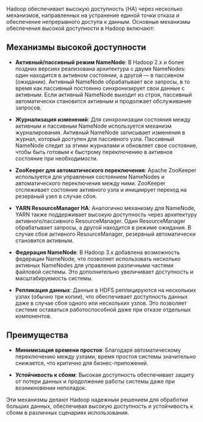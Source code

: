 Hadoop обеспечивает высокую доступность (HA) через несколько механизмов, направленных на устранение единой точки отказа и обеспечение непрерывного доступа к данным. Основные механизмы обеспечения высокой доступности в Hadoop включают:

## Механизмы высокой доступности

- **Активный/пассивный режим NameNode**: В Hadoop 2.x и более поздних версиях реализована архитектура с двумя NameNodes: один находится в активном состоянии, а другой — в пассивном (ожидании). Активный NameNode обрабатывает все запросы, в то время как пассивный постоянно синхронизирует свои данные с активным. Если активный NameNode выходит из строя, пассивный автоматически становится активным и продолжает обслуживание запросов.

- **Журнализация изменений**: Для синхронизации состояния между активным и пассивным NameNode используется механизм журналирования. Активный NameNode записывает изменения в журнал, который доступен для пассивного узла. Пассивный NameNode следит за этими журналами и обновляет свое состояние, чтобы быть готовым к быстрому переключению в активное состояние при необходимости.

- **ZooKeeper для автоматического переключения**: Apache ZooKeeper используется для управления состоянием NameNodes и автоматического переключения между ними. ZooKeeper отслеживает состояние активного узла и инициирует переход на резервный узел в случае сбоя.

- **YARN ResourceManager HA**: Аналогично механизму для NameNode, YARN также поддерживает высокую доступность через архитектуру активного/пассивного ResourceManager. Один ResourceManager обрабатывает запросы, а другой находится в режиме ожидания. В случае сбоя активного ResourceManager, резервный автоматически становится активным.

- **Федерация NameNode**: В Hadoop 3.x добавлена возможность федерации NameNode, что позволяет использовать несколько активных NameNodes для управления различными частями файловой системы. Это дополнительно увеличивает доступность и масштабируемость системы.

- **Репликация данных**: Данные в HDFS реплицируются на нескольких узлах (обычно три копии), что обеспечивает доступность данных даже в случае сбоя одного или нескольких узлов. Это позволяет системе оставаться работоспособной даже при отказе отдельных компонентов.

## Преимущества

- **Минимизация времени простоя**: Благодаря автоматическому переключению между узлами, время простоя системы значительно снижается, что критично для бизнес-приложений.

- **Устойчивость к сбоям**: Высокая доступность обеспечивает защиту от потери данных и продолжение работы системы даже при возникновении неполадок.

Эти механизмы делают Hadoop надежным решением для обработки больших данных, обеспечивая высокую доступность и устойчивость к сбоям в различных сценариях использования.